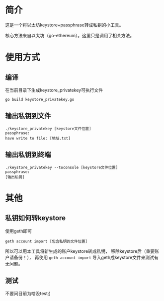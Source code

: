 # 简介
这是一个将以太坊keystore+passphrase转成私钥的小工具。

核心方法来自以太坊（go-ethereum）。这里只是调用了相关方法。

# 使用方式
## 编译

在当前目录下生成keystore_privatekey可执行文件
```
go build keystore_privatekey.go
```

## 输出私钥到文件

```
./keystore_privatekey [keystore文件位置]
passphrase: 
have write to file: [地址.txt]
```

## 输出私钥到终端

```
./keystore_privatekey --toconsole [keystore文件位置]
passphrase: 
[输出私钥]
```

# 其他
## 私钥如何转keystore
使用geth即可

```
geth account import [包含私钥的文件位置]
```

所以可以用本工具将新生成的账户keystore转成私钥，
移除keystore后（重要账户请备份！），
再使用 `geth account import` 导入geth成keystore文件来测试有无问题。
 
## 测试
不要问目前为啥没test;)




